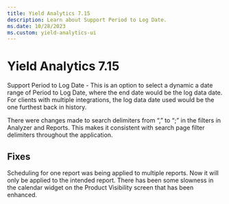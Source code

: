 ```yaml
---
title: Yield Analytics 7.15
description: Learn about Support Period to Log Date. 
ms.date: 10/28/2023
ms.custom: yield-analytics-ui
---
```


# Yield Analytics 7.15

Support Period to Log Date - This is an option to select a dynamic a date range of Period to Log Date, where the end date would be the log data date. For clients with multiple integrations, the log data date used would be the one furthest back in history.

There were changes made to search delimiters from “,” to “;” in the filters in Analyzer and Reports. This makes it consistent with search page filter delimiters throughout the application.

## Fixes

Scheduling for one report was being applied to multiple reports. Now it will only be applied to the intended report. There has been some slowness in the calendar widget on the Product Visibility screen that has been enhanced.
